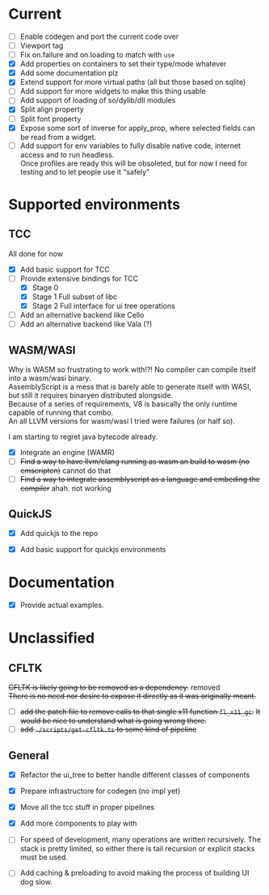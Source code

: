 # Current
- [ ] Enable codegen and port the current code over
- [ ] Viewport tag
- [ ] Fix on.failure and on.loading to match with `use`
- [x] Add properties on containers to set their type/mode whatever
- [x] Add some documentation plz
- [x] Extend support for more virtual paths (all but those based on sqlite)
- [ ] Add support for more widgets to make this thing usable
- [ ] Add support of loading of so/dylib/dll modules
- [x] Split align property
- [ ] Split font property
- [x] Expose some sort of inverse for apply_prop, where selected fields can be read from a widget.
- [ ] Add support for env variables to fully disable native code, internet access and to run headless.  
      Once profiles are ready this will be obsoleted, but for now I need for testing and to let people use it "safely"

# Supported environments

## TCC

All done for now

- [x] Add basic support for TCC
- [ ] Provide extensive bindings for TCC
  - [x] Stage 0
  - [x] Stage 1 Full subset of libc
  - [x] Stage 2 Full interface for ui tree operations
- [ ] Add an alternative backend like Cello
- [ ] Add an alternative backend like Vala (?)

## WASM/WASI

Why is WASM so frustrating to work with!?! No compiler can compile itself into a wasm/wasi binary.  
AssemblyScript is a mess that is barely able to generate itself with WASI, but still it requires binaryen distributed alongside.  
Because of a series of requirements, V8 is basically the only runtime capable of running that combo.  
An all LLVM versions for wasm/wasi I tried were failures (or half so).  

I am starting to regret java bytecode already.

- [x] Integrate an engine (WAMR)
- [ ] ~~Find a way to have llvm/clang running as wasm an build to wasm (no emscripten)~~ cannot do that
- [ ] ~~Find a way to integrate assemblyscript as a language and embeding the compiler~~ ahah. not working

## QuickJS

- [x] Add quickjs to the repo
- [x] Add basic support for quickjs environments


# Documentation

- [x] Provide actual examples.

# Unclassified

## CFLTK
~~CFLTK is likely going to be removed as a dependency.~~ removed  
~~There is no need nor desire to expose it directly as it was originally meant.~~

- [ ] ~~add the patch file to remove calls to that single x11 function `fl_x11_gc`.~~
      ~~It would be nice to understand what is going wrong there.~~
- [ ] ~~add `./scripts/get-cfltk.ts` to some kind of pipeline~~

## General
- [x] Refactor the ui_tree to better handle different classes of components
- [x] Prepare infrastructore for codegen (no impl yet)
- [x] Move all the tcc stuff in proper pipelines
- [x] Add more components to play with

- [ ] For speed of development, many operations are written recursively.
      The stack is pretty limited, so either there is tail recursion or explicit stacks must be used.
- [ ] Add caching & preloading to avoid making the process of building UI dog slow.
